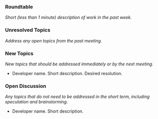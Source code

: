 ### Roundtable
_Short (less than 1 minute) description of work in the past week._

### Unresolved Topics
_Address any open topics from the past meeting._

### New Topics
_New topics that should be addressed immediately or by the next
meeting._

* Developer name.  Short description.  Desired resolution.

### Open Discussion
_Any topics that do not need to be addressed in the short term,
including speculation and brainstorming._

* Developer name.  Short description.